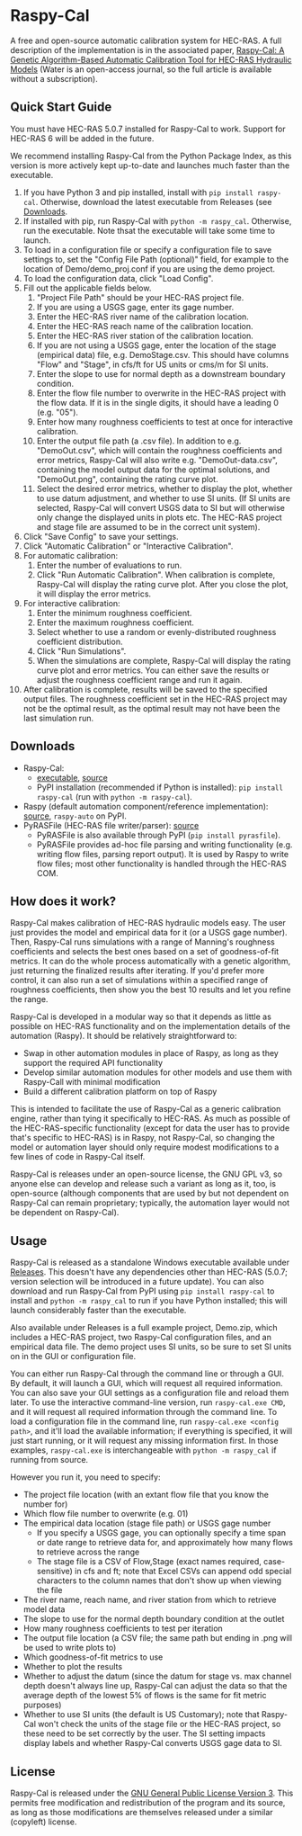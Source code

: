 # Raspy-Cal

A free and open-source automatic calibration system for HEC-RAS.  A full description of the implementation is in the associated paper, [Raspy-Cal: A Genetic Algorithm-Based Automatic Calibration Tool for HEC-RAS Hydraulic Models](https://www.mdpi.com/2073-4441/13/21/3061) (Water is an open-access journal, so the full article is available without a subscription).

## Quick Start Guide

You must have HEC-RAS 5.0.7 installed for Raspy-Cal to work.  Support for HEC-RAS 6 will be added in the future.

We recommend installing Raspy-Cal from the Python Package Index, as this version is more actively kept up-to-date and launches much faster than the executable.

1. If you have Python 3 and pip installed, install with `pip install raspy-cal`.  Otherwise, download the latest executable from Releases (see [Downloads](#Downloads).
2. If installed with pip, run Raspy-Cal with `python -m raspy_cal`.  Otherwise, run the executable.  Note thsat the executable will take some time to launch.
3. To load in a configuration file or specify a configuration file to save settings to, set the "Config File Path (optional)" field, for example to the location of Demo/demo_proj.conf if you are using the demo project.
4. To load the configuration data, click "Load Config".
5. Fill out the applicable fields below.
   1. "Project File Path" should be your HEC-RAS project file.
   2. If you are using a USGS gage, enter its gage number.
   3. Enter the HEC-RAS river name of the calibration location.
   4. Enter the HEC-RAS reach name of the calibration location.
   5. Enter the HEC-RAS river station of the calibration location.
   6. If you are not using a USGS gage, enter the location of the stage (empirical data) file, e.g. DemoStage.csv.  This should have columns "Flow" and "Stage", in cfs/ft for US units or cms/m for SI units.
   7. Enter the slope to use for normal depth as a downstream boundary condition.
   8. Enter the flow file number to overwrite in the HEC-RAS project with the flow data. If it is in the single digits, it should have a leading 0 (e.g. "05").
   9. Enter how many roughness coefficients to test at once for interactive calibration.
   10. Enter the output file path (a .csv file).  In addition to e.g. "DemoOut.csv", which will contain the roughness coefficients and error metrics, Raspy-Cal will also write e.g. "DemoOut-data.csv", containing the model output data for the optimal solutions, and "DemoOut.png", containing the rating curve plot.
   11. Select the desired error metrics, whether to display the plot, whether to use datum adjustment, and whether to use SI units. (If SI units are selected, Raspy-Cal will convert USGS data to SI but will otherwise only change the displayed units in plots etc.  The HEC-RAS project and stage file are assumed to be in the correct unit system).
6. Click "Save Config" to save your settings.
7. Click "Automatic Calibration" or "Interactive Calibration".
8. For automatic calibration:
   1. Enter the number of evaluations to run.
   2. Click "Run Automatic Calibration".  When calibration is complete, Raspy-Cal will display the rating curve plot.  After you close the plot, it will display the error metrics.
9. For interactive calibration:
   1. Enter the minimum roughness coefficient.
   2. Enter the maximum roughness coefficient.
   3. Select whether to use a random or evenly-distributed roughness coefficient distribution.
   4. Click "Run Simulations".
   5. When the simulations are complete, Raspy-Cal will display the rating curve plot and error metrics. You can either save the results or adjust the roughness coefficient range and run it again.
10. After calibration is complete, results will be saved to the specified output files.  The roughness coefficient set in the HEC-RAS project may not be the optimal result, as the optimal result may not have been the last simulation run.

## Downloads

* Raspy-Cal:
  * [executable](https://github.com/quantum-dan/raspy-cal/releases/tag/v1.0.3), [source](https://github.com/quantum-dan/raspy-cal)
  * PyPI installation (recommended if Python is installed): `pip install raspy-cal` (run with `python -m raspy-cal`).
* Raspy (default automation component/reference implementation): [source](https://github.com/quantum-dan/raspy), `raspy-auto` on PyPI.
* PyRASFile (HEC-RAS file writer/parser): [source](https://github.com/larflows/pyrasfile)
  * PyRASFile is also available through PyPI (`pip install pyrasfile`).
  * PyRASFile provides ad-hoc file parsing and writing functionality (e.g. writing flow files, parsing report output).  It is used by Raspy to write flow files; most other functionality is handled through the HEC-RAS COM.

## How does it work?

Raspy-Cal makes calibration of HEC-RAS hydraulic models easy.  The user just provides the model and empirical data for it (or a USGS gage number).  Then, Raspy-Cal runs simulations with a range of Manning's roughness coefficients and selects the best ones based on a set of goodness-of-fit metrics.  It can do the whole process automatically with a genetic algorithm, just returning the finalized results after iterating.  If you'd prefer more control, it can also run a set of simulations within a specified range of roughness coefficients, then show you the best 10 results and let you refine the range.

Raspy-Cal is developed in a modular way so that it depends as little as possible on HEC-RAS functionality and on the implementation details of the automation (Raspy).  It should be relatively straightforward to:

* Swap in other automation modules in place of Raspy, as long as they support the required API functionality
* Develop similar automation modules for other models and use them with Raspy-Call with minimal modification
* Build a different calibration platform on top of Raspy

This is intended to facilitate the use of Raspy-Cal as a generic calibration engine, rather than tying it specifically to HEC-RAS.  As much as possible of the HEC-RAS-specific functionality (except for data the user has to provide that's specific to HEC-RAS) is in Raspy, not Raspy-Cal, so changing the model or automation layer should only require modest modifications to a few lines of code in Raspy-Cal itself.

Raspy-Cal is releases under an open-source license, the GNU GPL v3, so anyone else can develop and release such a variant as long as it, too, is open-source (although components that are used by but not dependent on Raspy-Cal can remain proprietary; typically, the automation layer would not be dependent on Raspy-Cal).

## Usage

Raspy-Cal is released as a standalone Windows executable available under [Releases](https://github.com/quantum-dan/raspy-cal/releases/tag/v1.0).  This doesn't have any dependencies other than HEC-RAS (5.0.7; version selection will be introduced in a future update).  You can also download and run Raspy-Cal from PyPI using `pip install raspy-cal` to install and `python -m raspy_cal` to run if you have Python installed; this will launch considerably faster than the executable.

Also available under Releases is a full example project, Demo.zip, which includes a HEC-RAS project, two Raspy-Cal configuration files, and an empirical data file.  The demo project uses SI units, so be sure to set SI units on in the GUI or configuration file.

You can either run Raspy-Cal through the command line or through a GUI.  By default, it will launch a GUI, which will request all required information.  You can also save your GUI settings as a configuration file and reload them later.  To use the interactive command-line version, run `raspy-cal.exe CMD`, and it will request all required information through the command line.  To load a configuration file in the command line, run `raspy-cal.exe <config path>`, and it'll load the available information; if everything is specified, it will just start running, or it will request any missing information first.  In those examples, `raspy-cal.exe` is interchangeable with `python -m raspy_cal` if running from source.

However you run it, you need to specify:

* The project file location (with an extant flow file that you know the number for)
* Which flow file number to overwrite (e.g. 01)
* The empirical data location (stage file path) or USGS gage number
  * If you specify a USGS gage, you can optionally specify a time span or date range to retrieve data for, and approximately how many flows to retrieve across the range
  * The stage file is a CSV of Flow,Stage (exact names required, case-sensitive) in cfs and ft; note that Excel CSVs can append odd special characters to the column names that don't show up when viewing the file
* The river name, reach name, and river station from which to retrieve model data
* The slope to use for the normal depth boundary condition at the outlet
* How many roughness coefficients to test per iteration
* The output file location (a CSV file; the same path but ending in .png will be used to write plots to)
* Which goodness-of-fit metrics to use
* Whether to plot the results
* Whether to adjust the datum (since the datum for stage vs. max channel depth doesn't always line up, Raspy-Cal can adjust the data so that the average depth of the lowest 5% of flows is the same for fit metric purposes)
* Whether to use SI units (the default is US Customary); note that Raspy-Cal won't check the units of the stage file or the HEC-RAS project, so these need to be set correctly by the user.  The SI setting impacts display labels and whether Raspy-Cal converts USGS gage data to SI.

## License

Raspy-Cal is released under the [GNU General Public License Version 3](https://www.gnu.org/licenses/gpl-3.0.html).  This permits free modification and redistribution of the program and its source, as long as those modifications are themselves released under a similar (copyleft) license.
